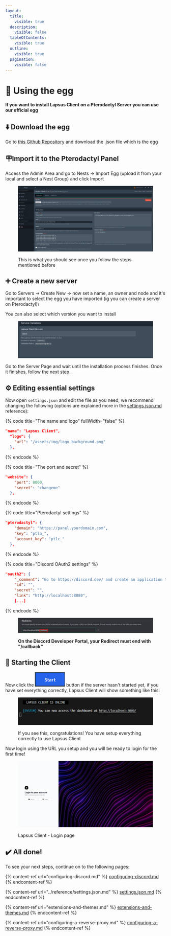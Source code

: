 ```yaml
---
layout:
  title:
    visible: true
  description:
    visible: false
  tableOfContents:
    visible: true
  outline:
    visible: true
  pagination:
    visible: false
---
```


# 🥚 Using the egg

**If you want to install Lapsus Client on a Pterodactyl Server you can use our official egg**

## ⬇️ Download the egg

Go to [this Github Repository](https://github.com/lapsusdevs/egg) and download the .json file which is the egg

## 🪧Import it to the Pterodactyl Panel

Access the Admin Area and go to Nests -> Import Egg (upload it from your local and select a Nest Group) and click Import

<figure><img src="../.gitbook/assets/imagen.png" alt=""><figcaption><p>This is what you should see once you follow the steps mentioned before</p></figcaption></figure>

## ➕ Create a new server

Go to Servers -> Create New -> now set a name, an owner and node and it's important to select the egg you have imported (ig you can create a server on Pterodactyl)\


You can also select which version you want to install

<figure><img src="../.gitbook/assets/imagen (1).png" alt=""><figcaption></figcaption></figure>

Go to the Server Page and wait until the installation process finishes. Once it finishes, follow the next step.

## ⚙️ Editing essential settings

Now open `settings.json` and edit the file as you need, we recommend changing the following (options are explained more in the [settings.json.md](../reference/settings.json.md "mention") reference):

{% code title="The name and logo" fullWidth="false" %}
```json
"name": "Lapsus Client",
  "logo": {
    "url": "/assets/img/logo_background.png"
  },
```
{% endcode %}

{% code title="The port and secret" %}
```json
"website": {
    "port": 8000,
    "secret": "changeme"
  },
```
{% endcode %}

{% code title="Pterodactyl settings" %}
```json
"pterodactyl": {
    "domain": "https://panel.yourdomain.com",
    "key": "ptla_",
    "account_key": "ptlc_"
  },
```
{% endcode %}

{% code title="Discord OAuth2 settings" %}
```json
"oauth2": {
    "_comment": "Go to https://discord.dev/ and create an application to set these up.",
    "id": "",
    "secret": "",
    "link": "http://localhost:8080",
    [...]
```
{% endcode %}

<figure><img src="../.gitbook/assets/imagen (9).png" alt=""><figcaption><p><strong>On the Discord Developer Portal, your Redirect must end with "/callback"</strong></p></figcaption></figure>

## 💉 Starting the Client

Now click the <img src="../.gitbook/assets/imagen (2).png" alt="" data-size="line">  button if the server hasn't started yet, if you have set everything correctly, Lapsus Client will show something like this:

<figure><img src="../.gitbook/assets/imagen (10).png" alt=""><figcaption><p>If you see this, congratulations! You have setup everything correctly to use Lapsus Client</p></figcaption></figure>

Now login using the URL you setup and you will be ready to login for the first time!

<figure><img src="../.gitbook/assets/imagen (11).png" alt=""><figcaption><p>Lapsus Client - Login page</p></figcaption></figure>

## ✔️ All done!

To see your next steps, continue on to the following pages:

{% content-ref url="configuring-discord.md" %}
[configuring-discord.md](configuring-discord.md)
{% endcontent-ref %}

{% content-ref url="../reference/settings.json.md" %}
[settings.json.md](../reference/settings.json.md)
{% endcontent-ref %}

{% content-ref url="extensions-and-themes.md" %}
[extensions-and-themes.md](extensions-and-themes.md)
{% endcontent-ref %}

{% content-ref url="configuring-a-reverse-proxy.md" %}
[configuring-a-reverse-proxy.md](configuring-a-reverse-proxy.md)
{% endcontent-ref %}
